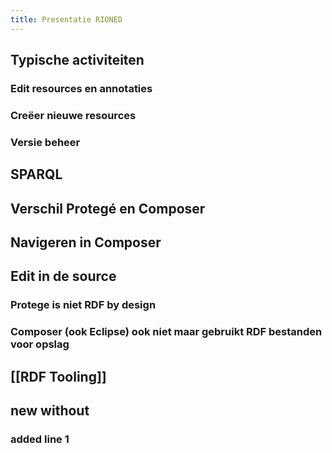 ```yaml
---
title: Presentatie RIONED
---
```


## Typische activiteiten
### Edit resources en annotaties
### Creëer nieuwe resources
### Versie beheer
## SPARQL
## Verschil Protegé  en Composer
## Navigeren in Composer
## Edit in de source
### Protege is niet RDF by design
### Composer (ook Eclipse) ook niet maar gebruikt RDF bestanden voor opslag
###
## [[RDF Tooling]]
## new without
### added line 1
###
